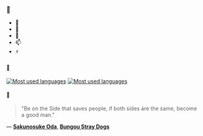 ### 👋

- 🔭
- 🌱
- 💬
- 📫
- ⚡

#### 🧏

[![Most used languages](https://github-readme-stats-aynah.vercel.app/api/top-langs/?username=aynh&theme=solarized-dark&langs_count=6&layout=compact&hide_title=true)](https://github.com/anuraghazra/github-readme-stats#gh-dark-mode-only)
[![Most used languages](https://github-readme-stats-aynah.vercel.app/api/top-langs/?username=aynh&theme=solarized-light&langs_count=6&layout=compact&hide_title=true)](https://github.com/anuraghazra/github-readme-stats#gh-light-mode-only)

#### 💬

> "Be on the Side that saves people, if both sides are the same, become a good man."

&mdash; [**Sakunosuke Oda**](https://myanimelist.net/character.php?q=Sakunosuke%20Oda&cat=character), [**Bungou Stray Dogs**](https://myanimelist.net/search/all?q=Bungou%20Stray%20Dogs&cat=all)
